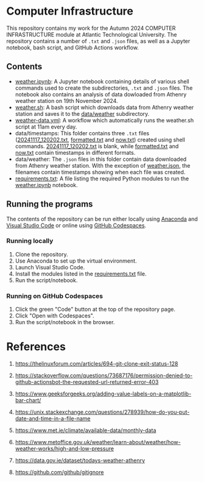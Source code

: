 # Computer Infrastructure

This repository contains my work for the Autumn 2024 COMPUTER INFRASTRUCTURE module at Atlantic Technological University. The repository contains a number of `.txt` and `.json` files, as well as a Jupyter notebook, bash script, and GitHub Actions workflow.

## Contents

- [weather.ipynb](weather.ipynb): A Jupyter notebook containing details of various shell commands used to create the subdirectories, `.txt` and `.json` files. The notebook also contains an analysis of data dowloaded from Athenry weather station on 19th November 2024.
- [weather.sh](weather.sh): A bash script which downloads data from Athenry weather station and saves it to the [data/weather](data/weather) subdirectory.
- [weather-data.yml](.github/workflows/weather-data.yml): A workflow which automatically runs the weather.sh script at 11am every day.
- data/timestamps: This folder contains three `.txt` files ([20241117_120202.txt](data/timestamps/20241117_120202.txt), [formatted.txt](data/timestamps/formatted.txt) and [now.txt](data/timestamps/now.txt)) created using shell commands. [20241117_120202.txt](data/timestamps/20241117_120202.txt) is blank, while [formatted.txt](data/timestamps/formatted.txt) and [now.txt](data/timestamps/now.txt) contain timestamps in different formats.
- data/weather: The `.json` files in this folder contain data downloaded from Athenry weather station. With the exception of [weather.json](data/weather/weather.json), the filenames contain timestamps showing when each file was created.
- [requirements.txt](requirements.txt): A file listing the required Python modules to run the [weather.ipynb](weather.ipynb) notebook.

## Running the programs

The contents of the repository can be run either locally using [Anaconda](https://www.anaconda.com/download) and [Visual Studio Code](https://code.visualstudio.com/) or online using [GitHub Codespaces](https://github.com/features/codespaces). 

### Running locally

1. Clone the repository.
1. Use Anaconda to set up the virtual environment.
1. Launch Visual Studio Code.
1. Install the modules listed in the [requirements.txt](requirements.txt) file.
1. Run the script/notebook.

### Running on GitHub Codespaces

1. Click the green "Code" button at the top of the repository page.
1. Click "Open with Codespaces".
1. Run the script/notebook in the browser.

# References

1. https://thelinuxforum.com/articles/694-git-clone-exit-status-128

1. https://stackoverflow.com/questions/73687176/permission-denied-to-github-actionsbot-the-requested-url-returned-error-403

1. https://www.geeksforgeeks.org/adding-value-labels-on-a-matplotlib-bar-chart/

1. https://unix.stackexchange.com/questions/278939/how-do-you-put-date-and-time-in-a-file-name

1. https://www.met.ie/climate/available-data/monthly-data

1. https://www.metoffice.gov.uk/weather/learn-about/weather/how-weather-works/high-and-low-pressure

1. https://data.gov.ie/dataset/todays-weather-athenry

1. https://github.com/github/gitignore